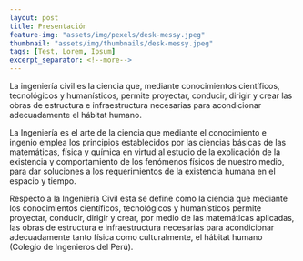 ```yaml
---
layout: post
title: Presentación
feature-img: "assets/img/pexels/desk-messy.jpeg"
thumbnail: "assets/img/thumbnails/desk-messy.jpeg"
tags: [Test, Lorem, Ipsum]
excerpt_separator: <!--more-->
---
```


La ingeniería civil es la ciencia que, mediante conocimientos científicos, tecnológicos y humanísticos, permite proyectar, conducir, dirigir y crear las obras de estructura e infraestructura necesarias para acondicionar adecuadamente el hábitat humano.

La Ingeniería es el arte de la ciencia que mediante el conocimiento e ingenio emplea los principios establecidos por las ciencias básicas de las matemáticas, física y química en virtud al estudio de la explicación de la existencia y comportamiento de los fenómenos físicos de nuestro medio, para dar soluciones a los requerimientos de la existencia humana en el espacio y tiempo.

Respecto a la Ingeniería Civil esta se define como la ciencia que mediante los conocimientos científicos, tecnológicos y humanísticos permite proyectar, conducir, dirigir y crear, por medio de las matemáticas aplicadas, las obras de estructura e infraestructura necesarias para acondicionar adecuadamente tanto física como culturalmente, el hábitat humano (Colegio de Ingenieros del Perú).
